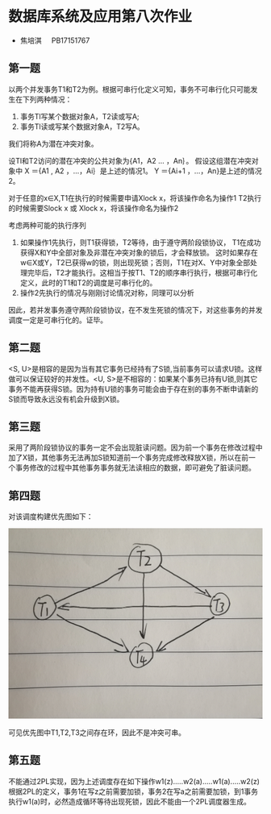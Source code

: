 # 数据库系统及应用第八次作业

+ 焦培淇 &nbsp; &nbsp; PB17151767

## 第一题

以两个并发事务T1和T2为例。根据可串行化定义可知，事务不可串行化只可能发生在下列两种情况：

1. 事务Tl写某个数据对象A，T2读或写A;
2. 事务Tl读或写某个数据对象A，T2写A。

我们将称A为潜在冲突对象。

设Tl和T2访问的潜在冲突的公共对象为{A1，A2 … ，An｝。
假设这组潜在冲突对象中 X ＝{A1 , A2 ，…，Ai｝是上述的情况1。 Y ＝{Ai+1 ，…，An}是上述的情况2。

对于任意的x∈X,T1在执行的时候需要申请Xlock x，将该操作命名为操作1
T2执行的时候需要Slock x 或 Xlock x，将该操作命名为操作2

考虑两种可能的执行序列

1. 如果操作1先执行，则T1获得锁，T2等待，由于遵守两阶段锁协议， T1在成功获得X和Y中全部对象及非潜在冲突对象的锁后，才会释放锁。
这时如果存在w∈X或Y，T2已获得w的锁，则出现死锁；否则，T1在对X、Y中对象全部处理完毕后，T2才能执行。这相当于按T1、T2的顺序串行执行，根据可串行化定义，此时的T1和T2的调度是可串行化的。
2. 操作2先执行的情况与刚刚讨论情况对称，同理可以分析

因此，若并发事务遵守两阶段锁协议，在不发生死锁的情况下，对这些事务的并发调度一定是可串行化的。证毕。

## 第二题

<S, U>是相容的是因为当有其它事务已经持有了S锁,当前事务可以请求U锁。这样做可以保证较好的并发性。<U, S>是不相容的：如果某个事务已持有U锁,则其它事务不能再获得S锁。因为持有U锁的事务可能会由于存在别的事务不断申请新的S锁而导致永远没有机会升级到X锁。

## 第三题

采用了两阶段锁协议的事务一定不会出现脏读问题。因为前一个事务在修改过程中加了X锁，其他事务无法再加S锁知道前一个事务完成修改释放X锁，所以在前一个事务修改的过程中其他事务事务就无法读相应的数据，即可避免了脏读问题。

## 第四题

对该调度构建优先图如下：

![图一](./images/8-1.jpg)

可见优先图中T1,T2,T3之间存在环，因此不是冲突可串。

## 第五题

不能通过2PL实现，因为上述调度存在如下操作w1(z).....w2(a).....w1(a).....w2(z)根据2PL的定义，事务1在写z之前需要加锁，事务2在写a之前需要加锁，到1事务执行w1(a)时，必然造成循环等待出现死锁，因此不能由一个2PL调度器生成。

